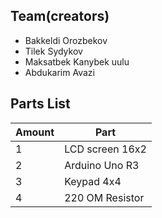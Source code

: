 ## Team(creators)
* Bakkeldi Orozbekov
* Tilek Sydykov
* Maksatbek Kanybek uulu
* Abdukarim Avazi

## Parts List 
| Amount | Part |
| ------ | ---- |
| 1      | LCD screen 16x2 |
| 2      | Arduino Uno R3 |
| 3      | Keypad 4x4 |
| 4      | 220 OM Resistor|



